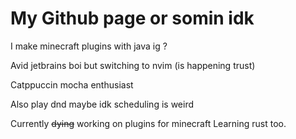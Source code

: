 # My Github page or somin idk

I make minecraft plugins with java ig ?

Avid jetbrains boi but switching to nvim (is happening trust)

Catppuccin mocha enthusiast 

Also play dnd maybe idk scheduling is weird

Currently ~~dying~~ working on plugins for minecraft 
Learning rust too.
<!--
Here are some ideas to get you started:

- 🔭 I’m currently working on ...
- 🌱 I’m currently learning ...
- 👯 I’m looking to collaborate on ...
- 🤔 I’m looking for help with ...
- 💬 Ask me about ...
- 📫 How to reach me: ...
- 😄 Pronouns: ...
- ⚡ Fun fact: ...
-->

